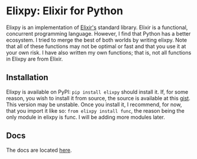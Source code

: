 # Elixpy: Elixir for Python

Elixpy is an implementation of [Elixir's](elixir-lang.org) standard library. Elixir is a functional, concurrent programming language. However, I find that Python has a better ecosystem. I tried to merge the best of both worlds by writing elixpy. Note that all of these functions may not be optimal or fast and that you use it at your own risk. I have also written my own functions; that is, not all functions in Elixpy are from Elixir. 

## Installation

Elixpy is available on PyPI: `pip install elixpy` should install it. If, for some reason, you wish to install it from source, the source is available at this [gist](https://gist.github.com/techieji/539c62d1409af3a43ed2a2251cffc3b0). This version may be unstable. Once you install it, I recommend, for now, that you import it like so: `from elixpy install func`, the reason being the only module in elixpy is func. I will be adding more modules later.

## Docs

The docs are located [here](docs.md).
